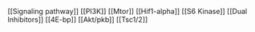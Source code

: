 [[Signaling pathway]]
[[PI3K]]
[[Mtor]]
[[Hif1-alpha]]
[[S6 Kinase]]
[[Dual Inhibitors]]
[[4E-bp]]
[[Akt/pkb]]
[[Tsc1/2]]
